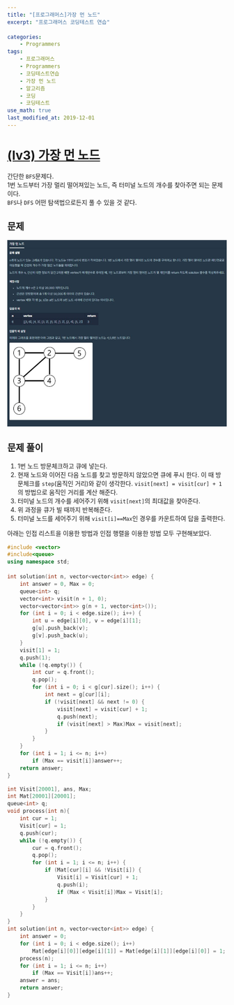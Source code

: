 ```yaml
---
title: "[프로그래머스]가장 먼 노드"
excerpt: "프로그래머스 코딩테스트 연습"

categories:
    - Programmers
tags:
    - 프로그래머스
    - Programmers
    - 코딩테스트연습
    - 가장 먼 노드
    - 알고리즘
    - 코딩
    - 코딩테스트
use_math: true
last_modified_at: 2019-12-01
---    
```

# [(lv3) 가장 먼 노드](https://programmers.co.kr/learn/courses/30/lessons/49189)   
간단한 `BFS`문제다.  
1번 노드부터 가장 멀리 떨어져있는 노드, 즉 터미널 노드의 개수를 찾아주면 되는 문제이다.  
`BFS`나 `DFS` 어떤 탐색법으로든지 풀 수 있을 것 같다.
## 문제
[![](/assets/Programmers/2019-12-01-Programmers-furthest-node-img01.jpg)](/assets/Programmers/2019-12-01-Programmers-furthest-node-img01.jpg)  

## 문제 풀이  
1. 1번 노드 방문체크하고 큐에 넣는다.
2. 현재 노드와 이어진 다음 노드를 찾고 방문하지 않았으면 큐에 푸시 한다.  이 때 방문체크를 `step`(움직인 거리)와 같이 생각한다. `visit[next] = visit[cur] + 1`의 방법으로 움직인 거리를 계산 해준다.
3. 터미널 노드의 개수를 세어주기 위해 `visit[next]`의 최대값을 찾아준다.  
4. 위 과정을 큐가 빌 때까지 반복해준다.
5. 터미널 노드를 세어주기 위해 `visit[i]==Max`인 경우를 카운트하여 답을 출력한다.  
  
아래는 인접 리스트을 이용한 방법과 인접 행렬을 이용한 방법 모두 구현해보았다.  

```cpp
#include <vector>
#include<queue>
using namespace std;

int solution(int n, vector<vector<int>> edge) {
	int answer = 0, Max = 0;
	queue<int> q;
	vector<int> visit(n + 1, 0);
	vector<vector<int>> g(n + 1, vector<int>());
	for (int i = 0; i < edge.size(); i++) {
		int u = edge[i][0], v = edge[i][1];
		g[u].push_back(v);
		g[v].push_back(u);
	}
	visit[1] = 1;
	q.push(1);
	while (!q.empty()) {
		int cur = q.front();
		q.pop();
		for (int i = 0; i < g[cur].size(); i++) {
			int next = g[cur][i];
			if (!visit[next] && next != 0) {
				visit[next] = visit[cur] + 1;
				q.push(next);
				if (visit[next] > Max)Max = visit[next];
			}
		}
	}
	for (int i = 1; i <= n; i++)
		if (Max == visit[i])answer++;
	return answer;
}
```  
```cpp  
int Visit[20001], ans, Max;
int Mat[20001][20001];
queue<int> q;
void process(int n){
	int cur = 1;
	Visit[cur] = 1;
	q.push(cur);
	while (!q.empty()) {
		cur = q.front();
		q.pop();
		for (int i = 1; i <= n; i++) {
			if (Mat[cur][i] && !Visit[i]) {
				Visit[i] = Visit[cur] + 1;
				q.push(i);
				if (Max < Visit[i])Max = Visit[i];
			}
		}
	}
}
int solution(int n, vector<vector<int>> edge) {
	int answer = 0;
	for (int i = 0; i < edge.size(); i++)
		Mat[edge[i][0]][edge[i][1]] = Mat[edge[i][1]][edge[i][0]] = 1;
	process(n);
	for (int i = 1; i <= n; i++)
		if (Max == Visit[i])ans++;
	answer = ans;
	return answer;
}
```

